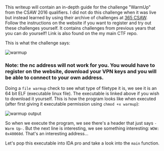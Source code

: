 This writeup will contain an in-depth guide for the challenge "WarmUp" from the CSAW 2016 qualifiers. I did not do this challenge when it was live but instead learned by using their archive of challenges at [365 CSAW](https://365.csaw.io/). Follow the instructions on the website if you want to register and try out these challenges yourself. It contains challenges from previous years that you can do yourself! Link is also found on the my main CTF repo.

This is what the challenge says:

![warmup](https://user-images.githubusercontent.com/41026969/50432982-6644ff00-08a3-11e9-8620-b93ddd847117.png)

### Note: the nc address will not work for you. You would have to register on the website, download your VPN keys and you will be able to connect to your own address. 

Doing a ```file warmup``` check to see what type of filetype it is, we see it is an 64 bit ELF (executable linux file). The executable is linked above if you wish to download it yourself. This is how the program looks like when executed (after first giving it executable permission using ```chmod +x warmup```):

![warmup output](https://user-images.githubusercontent.com/41026969/50433220-a062d080-08a4-11e9-97ba-78a678393f16.png)

So when we execute the program, we see there's a header that just says ```-Warm Up-```. But the next line is interesting, we see something interesting: ```WOW: 0x40060d```. That's an interesting address...


Let's pop this executable into IDA pro and take a look into the ```main``` function.


